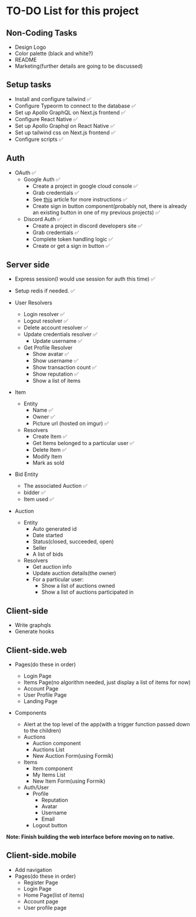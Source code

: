 # TO-DO List for this project

## Non-Coding Tasks

- Design Logo
- Color palette (black and white?)
- README
- Marketing(further details are going to be discussed)

## Setup tasks

- Install and configure tailwind ✅
- Configure Typeorm to connect to the database ✅
- Set up Apollo GraphQL on Next.js frontend ✅
- Configure React Native ✅
- Set up Apollo Graphql on React Native ✅
- Set up tailwind css on Next.js frontend ✅
- Configure scripts ✅

## Auth

- OAuth ✅
  - Google Auth ✅
    - Create a project in google cloud console ✅
    - Grab credentials ✅
    - See [this](https://medium.com/authpack/easy-google-auth-with-node-js-99ac40b97f4c) article for more instructions ✅
    - Create sign in button component(probably not, there is already an existing button in one of my previous projects) ✅
  - Discord Auth ✅
    - Create a project in discord developers site ✅
    - Grab credentials ✅
    - Complete token handling logic ✅
    - Create or get a sign in button ✅

## Server side

- Express session(I would use session for auth this time) ✅
- Setup redis if needed. ✅

- User Resolvers

  - Login resolver ✅
  - Logout resolver ✅
  - Delete account resolver ✅
  - Update credentials resolver ✅
    - Update username ✅
  - Get Profile Resolver
    - Show avatar ✅
    - Show username ✅
    - Show transaction count ✅
    - Show reputation ✅
    - Show a list of items

- Item

  - Entity
    - Name ✅
    - Owner ✅
    - Picture url (hosted on imgur) ✅
  - Resolvers
    - Create Item ✅
    - Get Items belonged to a particular user ✅
    - Delete Item ✅
    - Modify Item
    - Mark as sold

- Bid Entity

  - The associated Auction ✅
  - bidder ✅
  - Item used ✅

- Auction
  - Entity
    - Auto generated id
    - Date started
    - Status(closed, succeeded, open)
    - Seller
    - A list of bids
  - Resolvers
    - Get auction info
    - Update auction details(the owner)
    - For a particular user:
      - Show a list of auctions owned
      - Show a list of auctions participated in

## Client-side

- Write graphqls
- Generate hooks

## Client-side.web

- Pages(do these in order)
  - Login Page
  - Items Page(no algorithm needed, just display a list of items for now)
  - Account Page
  - User Profile Page
  - Landing Page
- Components

  - Alert at the top level of the app(with a trigger function passed down to the children)
  - Auctions
    - Auction component
    - Auctions List
    - New Auction Form(using Formik)
  - Items
    - Item component
    - My Items List
    - New Item Form(using Formik)
  - Auth/User
    - Profile
      - Reputation
      - Avatar
      - Username
      - Email
    - Logout button

**Note: Finish building the web interface before moving on to native.**

## Client-side.mobile

- Add navigation
- Pages(do these in order)
  - Register Page
  - Login Page
  - Home Page(list of items)
  - Account page
  - User profile page
